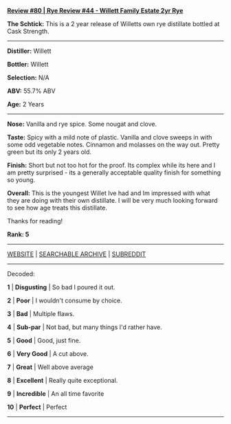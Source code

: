 
[**Review #80 | Rye Review #44 - Willett Family Estate 2yr Rye**]( https://t8ke.review/review-80-willett-family-estate-2yr-rye/)

**The Schtick:** This is a 2 year release of Willetts own rye distillate bottled at Cask Strength. 

-----

**Distiller:** Willett 

**Bottler:** Willett

**Selection:** N/A

**ABV:** 55.7% ABV

**Age:** 2 Years 

-----

**Nose:**  Vanilla and rye spice. Some nougat and clove.  

**Taste:** Spicy with a mild note of plastic. Vanilla and clove sweeps in with some odd vegetable notes. Cinnamon and molasses on the way out. Pretty green but its only 2 years old.   

**Finish:** Short but not too hot for the proof. Its complex while its here and I am pretty surprised - its a generally acceptable quality finish for something so young. 

**Overall:** This is the youngest Willet Ive had and Im impressed with what they are doing with their own distillate. I will be very much looking forward to see how age treats this distillate. 

Thanks for reading!

**Rank: 5**



-----

[WEBSITE](https://t8ke.review) | [SEARCHABLE ARCHIVE](https://t8ke.review/review-archive/) | [SUBREDDIT](https://reddit.com/r/t8kereviews)

-----

Decoded:

**1** | **Disgusting** | So bad I poured it out.

**2** | **Poor** | I wouldn't consume by choice.

**3** | **Bad** | Multiple flaws.

**4** | **Sub-par** | Not bad, but many things I'd rather have.

**5** | **Good** | Good, just fine.

**6** | **Very Good** | A cut above.

**7** | **Great** | Well above average

**8** | **Excellent** | Really quite exceptional.

**9** | **Incredible** | An all time favorite

**10** | **Perfect** | Perfect

----

